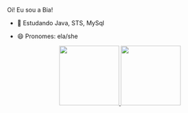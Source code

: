   Oi! Eu sou a Bia!
  
- 🌱 Estudando Java, STS, MySql
- 😄 Pronomes: ela/she
  
  
  
  
  <div align="center">
  <a href="https://github.com/bialocatelli">
  <img height="140em" src="https://github-readme-stats.vercel.app/api?username=bialocatelli&show_icons=true&theme=dracula&include_all_commits=true&count_private=true"/>
  <img height="140em" src="https://github-readme-stats.vercel.app/api/top-langs/?username=bialocatelli&layout=compact&langs_count=7&theme=dracula"/>
</div>

  
